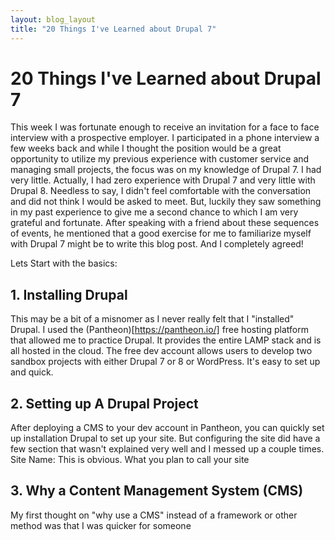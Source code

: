 ```yaml
---
layout: blog_layout
title: "20 Things I've Learned about Drupal 7"
---
```


20 Things I've Learned about Drupal 7
=========================
 
This week I was fortunate enough to receive an invitation for a face to face interview with a prospective employer. I participated in a phone interview a few weeks back and while I thought the position would be a great opportunity to utilize my previous experience with customer service and managing small projects, the focus was on my knowledge of Drupal 7. I had very little. Actually, I had zero experience with Drupal 7 and very little with Drupal 8. Needless to say, I didn't feel comfortable with the conversation and did not think I would be asked to meet. But, luckily they saw something in my past experience to give me a second chance to which I am very grateful and fortunate. After speaking with a friend about these sequences of events, he mentioned that a good exercise for me to familiarize myself with Drupal 7 might be to write this blog post. And I completely agreed! 

Lets Start with the basics:

## 1. Installing Drupal
This may be a bit of a misnomer as I never really felt that I "installed" Drupal. I used the (Pantheon)[https://pantheon.io/] free hosting platform that allowed me to practice Drupal. It provides the entire LAMP stack and is all hosted in the cloud. The free dev account allows users to develop two sandbox projects with either Drupal 7 or 8 or WordPress. It's easy to set up and quick.

## 2. Setting up A Drupal Project
After deploying a CMS to your dev account in Pantheon, you can quickly set up installation Drupal to set up your site. But configuring the site did have a few section that wasn't explained very well and I messed up a couple times.
Site Name: This is obvious. What you plan to call your site 

## 3. Why a Content Management System (CMS)
My first thought on "why use a CMS" instead of a framework or other method was that I was quicker for someone 

